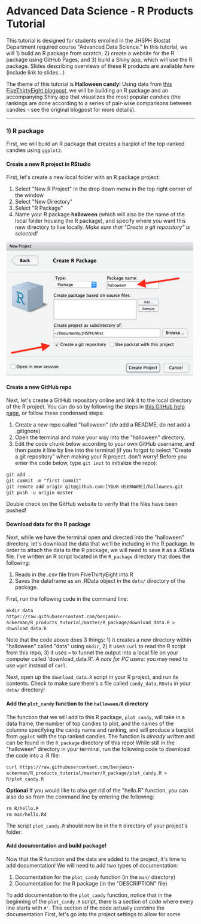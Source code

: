 # Advanced Data Science - R Products Tutorial

This tutorial is designed for students enrolled in the JHSPH Biostat Department required course "Advanced Data Science."  In this tutorial, we will 1) build an R package from scratch, 2) create a website for the R package using GitHub Pages, and 3) build a Shiny app, which will use the R package.  Slides describing overviews of these R products are available *here* (include link to slides...)

The theme of this tutorial is **Halloween candy**!  Using data from [this FiveThirtyEight blogpost](https://fivethirtyeight.com/features/the-ultimate-halloween-candy-power-ranking/), we will be building an R package and an accompanying Shiny app that visualizes the most popular candies (the rankings are done according to a series of pair-wise comparisons between candies - see the original blogpost for more details). 

----------

### 1) R package

First, we will build an R package that creates a barplot of the top-ranked candies using `ggplot2`.  

#### Create a new R project in RStudio
First, let's create a new local folder with an R package project:
1) Select "New R Project" in the drop down menu in the top right corner of the window
2) Select "New Directory"
3) Select "R Package"
4) Name your R package **halloween** (which will also be the name of the local folder housing the R package), and specify where you want this new directory to live locally. *Make sure that "Create a git repository" is selected!*

<img src="figures/r_package.png" width="500">

#### Create a new GitHub repo
Next, let's create a GitHub repository online and link it to the local directory of the R project.  You can do so by following the steps in [this GitHub help page](https://help.github.com/articles/adding-an-existing-project-to-github-using-the-command-line/), or follow these condensed steps: 

1) Create a new repo called "halloween" (*do* add a README, do *not* add a .gitignore)
2) Open the terminal and make your way into the "halloween" directory.
3) Edit the code chunk below according to your own GitHub username, and then paste it line by line into the terminal (if you forgot to select "Create a git repository" when making your R project, don't worry!  Before you enter the code below, type `git init` to initialize the repo):

```
git add .
git commit -m "first commit"
git remote add origin git@github.com:[YOUR-USERNAME]/halloween.git
git push -u origin master
```

Double check on the GitHub website to verify that the files have been pushed!

#### Download data for the R package
Next, while we have the terminal open and directed into the "halloween" directory, let's download the data that we'll be including in the R package.  In order to attach the data to the R package, we will need to save it as a .RData file.  I've written an R script located in the `R_package` directory that does the following:

1) Reads in the .csv file from FiveThirtyEight into R
2) Saves the dataframe as an .RData object in the `data/` directory of the package.

First, run the following code in the command line:

```
mkdir data
https://raw.githubusercontent.com/benjamin-ackerman/R_products_tutorial/master/R_package/download_data.R > download_data.R
```

Note that the code above does 3 things: 1) it creates a new directory within "halloween" called "data" using `mkdir`, 2) it uses `curl` to read the R script from this repo, 3) it uses `>` to funnel the output into a local file on your computer called 'download_data.R'. *A note for PC users:* you may need to use `wget` instead of `curl`.

Next, open up the `download_data.R` script in your R project, and run its contents.  Check to make sure there's a file called `candy_data.RData` in your `data/` directory!

#### Add the `plot_candy` function to the `halloween/R` directory
The function that we will add to this R package, `plot_candy`, will take in a data frame, the number of top candies to plot, and the names of the columns specifying the candy name and ranking, and will produce a barplot from `ggplot` with the top ranked candies.  The function is *already written* and can be found in the `R_package` directory of this repo!  While still in the "halloween" directory in your terminal, run the following code to download the code into a .R file:

```
curl https://raw.githubusercontent.com/benjamin-ackerman/R_products_tutorial/master/R_package/plot_candy.R > R/plot_candy.R
```

**Optional** If you would like to also get rid of the "hello.R" function, you can also do so from the command line by entering the following:

```
rm R/hello.R
rm man/hello.Rd
```

The script `plot_candy.R` should now be in the `R` directory of your project's folder.

#### Add documentation and build package!
Now that the R function and the data are added to the project, it's time to add documentation!  We will need to add two types of documentation:
1) Documentation for the `plot_candy` function (in the `man/` directory)
2) Documentation for the R package (in the "DESCRIPTION" file)

To add documentation to the `plot_candy` function, notice that in the beginning of the `plot_candy.R` script, there is a section of code where every line starts with `#'`.  This section of the code actually *contains* the documentation 
First, let's go into the project settings to allow for some 